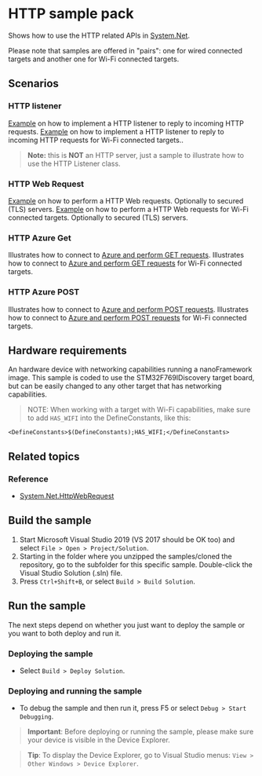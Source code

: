 # HTTP sample pack

Shows how to use the HTTP related APIs in [System.Net](http://docs.nanoframework.net/api/System.Net.html).

Please note that samples are offered in "pairs": one for wired connected targets and another one for Wi-Fi connected targets.
## Scenarios

### HTTP listener

[Example](./HttpListener) on how to implement a HTTP listener to reply to incoming HTTP requests.
[Example](./HttpListener_Wifi) on how to implement a HTTP listener to reply to incoming HTTP requests for Wi-Fi connected targets..

> **Note:** this is **NOT** an HTTP server, just a sample to illustrate how to use the HTTP Listener class.  

### HTTP Web Request

[Example](./HttpWebRequest) on how to perform a HTTP Web requests. Optionally to secured (TLS) servers.
[Example](./HttpWebRequest_Wifi) on how to perform a HTTP Web requests for Wi-Fi connected targets. Optionally to secured (TLS) servers.

### HTTP Azure Get

Illustrates how to connect to [Azure and perform GET requests](./AzureGET).
Illustrates how to connect to [Azure and perform GET requests](./AzureGET_Wifi) for Wi-Fi connected targets.

### HTTP Azure POST

Illustrates how to connect to [Azure and perform POST requests](./AzurePOST).
Illustrates how to connect to [Azure and perform POST requests](./AzurePOST) for Wi-Fi connected targets.

## Hardware requirements

An hardware device with networking capabilities running a nanoFramework image.
This sample is coded to use the STM32F769IDiscovery target board, but can be easily changed to any other target that has networking capabilities.

> NOTE: When working with a target with Wi-Fi capabilities, make sure to add `HAS_WIFI` into the DefineConstants, like this:

```text
<DefineConstants>$(DefineConstants);HAS_WIFI;</DefineConstants>
```

## Related topics

### Reference

- [System.Net.HttpWebRequest](http://docs.nanoframework.net/api/System.Net.HttpWebRequest.html)

## Build the sample

1. Start Microsoft Visual Studio 2019 (VS 2017 should be OK too) and select `File > Open > Project/Solution`.
1. Starting in the folder where you unzipped the samples/cloned the repository, go to the subfolder for this specific sample. Double-click the Visual Studio Solution (.sln) file.
1. Press `Ctrl+Shift+B`, or select `Build > Build Solution`.

## Run the sample

The next steps depend on whether you just want to deploy the sample or you want to both deploy and run it.

### Deploying the sample

- Select `Build > Deploy Solution`.

### Deploying and running the sample

- To debug the sample and then run it, press F5 or select `Debug > Start Debugging`.

> **Important**: Before deploying or running the sample, please make sure your device is visible in the Device Explorer.

> **Tip**: To display the Device Explorer, go to Visual Studio menus: `View > Other Windows > Device Explorer`.
